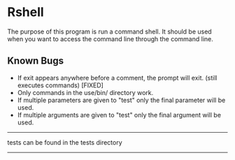 Rshell
====================================================
The purpose of this program is run a command shell. It should be used when you want to access the command line through the command line.

Known Bugs
---------------------
* If exit appears anywhere before a comment, the prompt will exit. (still executes commands) [FIXED]
* Only commands in the use/bin/ directory work.
* If multiple parameters are given to "test" only the final parameter will be used.
* If multiple arguments are given to "test" only the final argument will be used.

---------------------

tests can be found in the tests directory

---------------------
